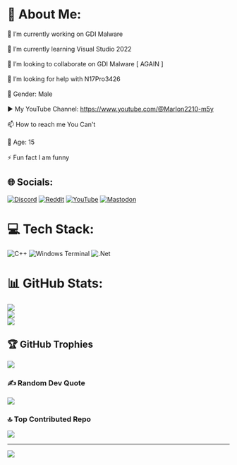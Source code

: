 # 💫 About Me:

🔭 I’m currently working on GDI Malware<br><br>🌱 I’m currently learning Visual Studio 2022<br><br>👯 I’m looking to collaborate on GDI Malware [ AGAIN ]<br><br>🤝 I’m looking for help with N17Pro3426<br><br>🚻 Gender: Male<br><br>▶️ My YouTube Channel: https://www.youtube.com/@Marlon2210-m5y<br><br>📫 How to reach me You Can't<br><br>💙 Age: 15<br><br>⚡ Fun fact I am funny


## 🌐 Socials:
[![Discord](https://img.shields.io/badge/Discord-%237289DA.svg?logo=discord&logoColor=white)](https://discord.gg/nUJuYSFaE8) [![Reddit](https://img.shields.io/badge/Reddit-%23FF4500.svg?logo=Reddit&logoColor=white)](https://reddit.com/user/MrMarlon2210) [![YouTube](https://img.shields.io/badge/YouTube-%23FF0000.svg?logo=YouTube&logoColor=white)](https://youtube.com/@Marlon2210-m5y) [![Mastodon](https://img.shields.io/badge/-MASTODON-%232B90D9?style=for-the-badge&logo=mastodon&logoColor=white)](https://mastodon.social/@Marlon2210) 

# 💻 Tech Stack:
![C++](https://img.shields.io/badge/c++-%2300599C.svg?style=for-the-badge&logo=c%2B%2B&logoColor=white) ![Windows Terminal](https://img.shields.io/badge/Windows%20Terminal-%234D4D4D.svg?style=for-the-badge&logo=windows-terminal&logoColor=white) ![.Net](https://img.shields.io/badge/.NET-5C2D91?style=for-the-badge&logo=.net&logoColor=white)
# 📊 GitHub Stats:
![](https://github-readme-stats.vercel.app/api?username=MrMarlon2210-jpg&theme=dark&hide_border=false&include_all_commits=true&count_private=true)<br/>
![](https://github-readme-streak-stats.herokuapp.com/?user=MrMarlon2210-jpg&theme=dark&hide_border=false)<br/>
![](https://github-readme-stats.vercel.app/api/top-langs/?username=MrMarlon2210-jpg&theme=dark&hide_border=false&include_all_commits=true&count_private=true&layout=compact)

## 🏆 GitHub Trophies
![](https://github-profile-trophy.vercel.app/?username=MrMarlon2210-jpg&theme=default&no-frame=false&no-bg=false&margin-w=4)

### ✍️ Random Dev Quote
![](https://quotes-github-readme.vercel.app/api?type=horizontal&theme=dark)

### 🔝 Top Contributed Repo
![](https://github-contributor-stats.vercel.app/api?username=MrMarlon2210-jpg&limit=5&theme=dark&combine_all_yearly_contributions=true)

---
[![](https://visitcount.itsvg.in/api?id=MrMarlon2210-jpg&icon=5&color=1)](https://visitcount.itsvg.in)

<!-- Proudly created with GPRM ( https://gprm.itsvg.in ) -->
